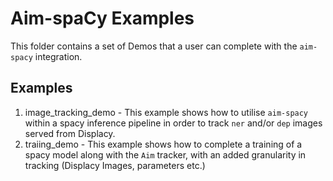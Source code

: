 # Aim-spaCy Examples

This folder contains a set of Demos that a user can complete with the `aim-spacy` integration.

## Examples

1. image_tracking_demo - This example shows how to utilise `aim-spacy` within a spacy inference pipeline in order to track `ner` and/or `dep` images served from Displacy.
2. traiing_demo - This example shows how to complete a training of a spacy model along with the `Aim` tracker, with an added granularity in tracking (Displacy Images, parameters etc.)